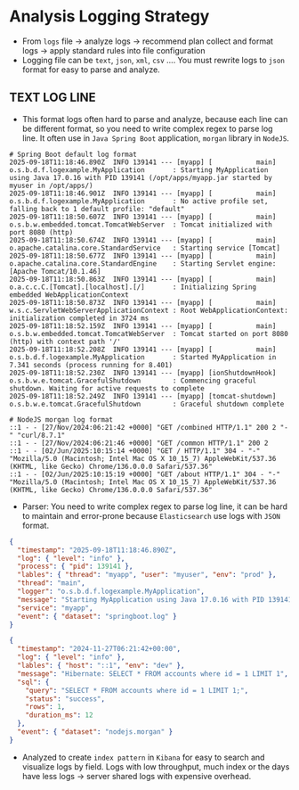 # Analysis Logging Strategy

- From `logs` file -> analyze logs -> recommend plan collect and format logs -> apply standard rules into file configuration
- Logging file can be `text`, `json`, `xml`, `csv` .... You must rewrite logs to `json` format for easy to parse and analyze.

## TEXT LOG LINE

- This format logs often hard to parse and analyze, because each line can be different format, so you need to write complex regex to parse log line. It often use in `Java Spring Boot` application, `morgan` library in `NodeJS`.

```stdout
# Spring Boot default log format
2025-09-18T11:18:46.890Z  INFO 139141 --- [myapp] [           main] o.s.b.d.f.logexample.MyApplication       : Starting MyApplication using Java 17.0.16 with PID 139141 (/opt/apps/myapp.jar started by myuser in /opt/apps/)
2025-09-18T11:18:46.901Z  INFO 139141 --- [myapp] [           main] o.s.b.d.f.logexample.MyApplication       : No active profile set, falling back to 1 default profile: "default"
2025-09-18T11:18:50.607Z  INFO 139141 --- [myapp] [           main] o.s.b.w.embedded.tomcat.TomcatWebServer  : Tomcat initialized with port 8080 (http)
2025-09-18T11:18:50.674Z  INFO 139141 --- [myapp] [           main] o.apache.catalina.core.StandardService   : Starting service [Tomcat]
2025-09-18T11:18:50.677Z  INFO 139141 --- [myapp] [           main] o.apache.catalina.core.StandardEngine    : Starting Servlet engine: [Apache Tomcat/10.1.46]
2025-09-18T11:18:50.863Z  INFO 139141 --- [myapp] [           main] o.a.c.c.C.[Tomcat].[localhost].[/]       : Initializing Spring embedded WebApplicationContext
2025-09-18T11:18:50.873Z  INFO 139141 --- [myapp] [           main] w.s.c.ServletWebServerApplicationContext : Root WebApplicationContext: initialization completed in 3724 ms
2025-09-18T11:18:52.159Z  INFO 139141 --- [myapp] [           main] o.s.b.w.embedded.tomcat.TomcatWebServer  : Tomcat started on port 8080 (http) with context path '/'
2025-09-18T11:18:52.208Z  INFO 139141 --- [myapp] [           main] o.s.b.d.f.logexample.MyApplication       : Started MyApplication in 7.341 seconds (process running for 8.401)
2025-09-18T11:18:52.230Z  INFO 139141 --- [myapp] [ionShutdownHook] o.s.b.w.e.tomcat.GracefulShutdown        : Commencing graceful shutdown. Waiting for active requests to complete
2025-09-18T11:18:52.249Z  INFO 139141 --- [myapp] [tomcat-shutdown] o.s.b.w.e.tomcat.GracefulShutdown        : Graceful shutdown complete

# NodeJS morgan log format
::1 - - [27/Nov/2024:06:21:42 +0000] "GET /combined HTTP/1.1" 200 2 "-" "curl/8.7.1"
::1 - - [27/Nov/2024:06:21:46 +0000] "GET /common HTTP/1.1" 200 2
::1 - - [02/Jun/2025:10:15:14 +0000] "GET / HTTP/1.1" 304 - "-" "Mozilla/5.0 (Macintosh; Intel Mac OS X 10_15_7) AppleWebKit/537.36 (KHTML, like Gecko) Chrome/136.0.0.0 Safari/537.36"
::1 - - [02/Jun/2025:10:15:19 +0000] "GET /about HTTP/1.1" 304 - "-" "Mozilla/5.0 (Macintosh; Intel Mac OS X 10_15_7) AppleWebKit/537.36 (KHTML, like Gecko) Chrome/136.0.0.0 Safari/537.36"
```

- Parser: You need to write complex regex to parse log line, it can be hard to maintain and error-prone because `Elasticsearch` use logs with `JSON` format.

```json
{
  "timestamp": "2025-09-18T11:18:46.890Z",
  "log": { "level": "info" },
  "process": { "pid": 139141 },
  "lables": { "thread": "myapp", "user": "myuser", "env": "prod" },
  "thread": "main",
  "logger": "o.s.b.d.f.logexample.MyApplication",
  "message": "Starting MyApplication using Java 17.0.16 with PID 139141 (/opt/apps/myapp.jar started by myuser in /opt/apps/)",
  "service": "myapp",
  "event": { "dataset": "springboot.log" }
}

{
  "timestamp": "2024-11-27T06:21:42+00:00",
  "log": { "level": "info" },
  "lables": { "host": "::1", "env": "dev" },
  "message": "Hibernate: SELECT * FROM accounts where id = 1 LIMIT 1",
  "sql": {
    "query": "SELECT * FROM accounts where id = 1 LIMIT 1;",
    "status": "success",
    "rows": 1,
    "duration_ms": 12
  },
  "event": { "dataset": "nodejs.morgan" }
}
```

- Analyzed to create `index pattern` in `Kibana` for easy to search and visualize logs by field. Logs with low throughput, much index or the days have less logs -> server shared logs with expensive overhead.
